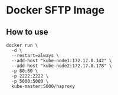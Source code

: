 # Docker SFTP Image

## How to use

```
docker run \
  -d \
  --restart=always \
  --add-host "kube-node1:172.17.0.142" \
  --add-host "kube-node2:172.17.0.178" \
  -p 80:80 \
  -p 2222:2222 \
  -p 5000:5000 \
  kube-master:5000/haproxy
```
